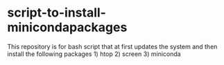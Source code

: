 # script-to-install-minicondapackages
This repository is for bash script that at first updates the system and then install the following packages 1) htop 2) screen 3) miniconda
